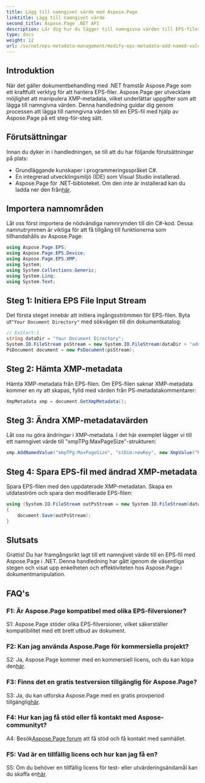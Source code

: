 ```yaml
---
title: Lägg till namngivet värde med Aspose.Page
linktitle: Lägg till namngivet värde
second_title: Aspose.Page .NET API
description: Lär dig hur du lägger till namngivna värden till EPS-filer i .NET med Aspose.Page. Denna omfattande handledning guidar dig genom processen steg för steg.
type: docs
weight: 12
url: /sv/net/eps-metadata-management/modify-eps-metadata-add-named-value/
---
```

## Introduktion

När det gäller dokumentbehandling med .NET framstår Aspose.Page som ett kraftfullt verktyg för att hantera EPS-filer. Aspose.Page ger utvecklare möjlighet att manipulera XMP-metadata, vilket underlättar uppgifter som att lägga till namngivna värden. Denna handledning guidar dig genom processen att lägga till namngivna värden till en EPS-fil med hjälp av Aspose.Page på ett steg-för-steg sätt.

## Förutsättningar

Innan du dyker in i handledningen, se till att du har följande förutsättningar på plats:

- Grundläggande kunskaper i programmeringsspråket C#.
- En integrerad utvecklingsmiljö (IDE) som Visual Studio installerad.
-  Aspose.Page för .NET-biblioteket. Om den inte är installerad kan du ladda ner den från[här](https://releases.aspose.com/page/net/).

## Importera namnområden

Låt oss först importera de nödvändiga namnrymden till din C#-kod. Dessa namnutrymmen är viktiga för att få tillgång till funktionerna som tillhandahålls av Aspose.Page:

```csharp
using Aspose.Page.EPS;
using Aspose.Page.EPS.Device;
using Aspose.Page.EPS.XMP;
using System;
using System.Collections.Generic;
using System.Linq;
using System.Text;
```

## Steg 1: Initiera EPS File Input Stream

 Det första steget innebär att initiera ingångsströmmen för EPS-filen. Byta ut`"Your Document Directory"` med sökvägen till din dokumentkatalog:

```csharp
// ExStart:1
string dataDir = "Your Document Directory";
System.IO.FileStream psStream = new System.IO.FileStream(dataDir + "add_named_value_input.eps", System.IO.FileMode.Open, System.IO.FileAccess.Read);
PsDocument document = new PsDocument(psStream);
```

## Steg 2: Hämta XMP-metadata

Hämta XMP-metadata från EPS-filen. Om EPS-filen saknar XMP-metadata kommer en ny att skapas, fylld med värden från PS-metadatakommentarer:

```csharp
XmpMetadata xmp = document.GetXmpMetadata();
```

## Steg 3: Ändra XMP-metadatavärden

Låt oss nu göra ändringar i XMP-metadata. I det här exemplet lägger vi till ett namngivet värde till "xmpTPg:MaxPageSize"-strukturen:

```csharp
xmp.AddNamedValue("xmpTPg:MaxPageSize", "stDim:newKey", new XmpValue("NewValue"));
```

## Steg 4: Spara EPS-fil med ändrad XMP-metadata

Spara EPS-filen med den uppdaterade XMP-metadatan. Skapa en utdataström och spara den modifierade EPS-filen:

```csharp
using (System.IO.FileStream outPsStream = new System.IO.FileStream(dataDir + "add_named_value_output.eps", System.IO.FileMode.Create, System.IO.FileAccess.Write))
{
    document.Save(outPsStream);
}
```

## Slutsats

Grattis! Du har framgångsrikt lagt till ett namngivet värde till en EPS-fil med Aspose.Page i .NET. Denna handledning har gått igenom de väsentliga stegen och visat upp enkelheten och effektiviteten hos Aspose.Page i dokumentmanipulation.

## FAQ's

### F1: Är Aspose.Page kompatibel med olika EPS-filversioner?

S1: Aspose.Page stöder olika EPS-filversioner, vilket säkerställer kompatibilitet med ett brett utbud av dokument.

### F2: Kan jag använda Aspose.Page för kommersiella projekt?

 S2: Ja, Aspose.Page kommer med en kommersiell licens, och du kan köpa den[här](https://purchase.aspose.com/buy).

### F3: Finns det en gratis testversion tillgänglig för Aspose.Page?

 S3: Ja, du kan utforska Aspose.Page med en gratis provperiod tillgänglig[här](https://releases.aspose.com/).

### F4: Hur kan jag få stöd eller få kontakt med Aspose-communityt?

 A4: Besök[Aspose.Page forum](https://forum.aspose.com/c/page/39) att få stöd och få kontakt med samhället.

### F5: Vad är en tillfällig licens och hur kan jag få en?

 S5: Om du behöver en tillfällig licens för test- eller utvärderingsändamål kan du skaffa en[här](https://purchase.aspose.com/temporary-license/).